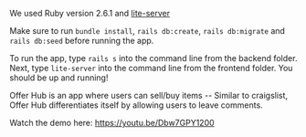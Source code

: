 We used Ruby version 2.6.1 and [lite-server](https://www.npmjs.com/package/lite-server)

Make sure to run ```bundle install```, ```rails db:create```, ```rails db:migrate``` and ```rails db:seed``` before running the app. 

To run the app, type ```rails s``` into the command line from the backend folder. Next, type ```lite-server``` into the command line from the frontend folder. You should be up and running!

Offer Hub is an app where users can sell/buy items -- Similar to craigslist, Offer Hub differentiates itself by allowing users to leave comments.

Watch the demo here: https://youtu.be/Dbw7GPY1200
